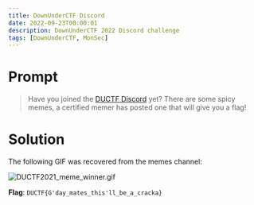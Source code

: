 ```yaml
---
title: DownUnderCTF Discord
date: 2022-09-23T00:00:01
description: DownUnderCTF 2022 Discord challenge
tags: [DownUnderCTF, MonSec]
---
```

# Prompt
> Have you joined the [DUCTF Discord](https://duc.tf/discord) yet? There are some spicy memes, a certified memer has posted one that will give you a flag!

# Solution
The following GIF was recovered from the memes channel:

![DUCTF2021_meme_winner.gif](./DUCTF2021_meme_winner.gif)

**Flag**: `DUCTF{G'day_mates_this'll_be_a_cracka}`